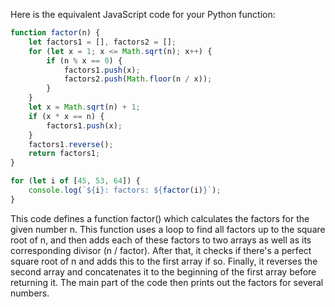 Here is the equivalent JavaScript code for your Python function:

```javascript
function factor(n) {
    let factors1 = [], factors2 = [];
    for (let x = 1; x <= Math.sqrt(n); x++) {
        if (n % x == 0) {
            factors1.push(x);
            factors2.push(Math.floor(n / x));
        }
    }
    let x = Math.sqrt(n) + 1;
    if (x * x == n) {
        factors1.push(x);
    }
    factors1.reverse();
    return factors1;
}

for (let i of [45, 53, 64]) {
    console.log(`${i}: factors: ${factor(i)}`);
}
```

This code defines a function factor() which calculates the factors for the given number n. This function uses a loop to find all factors up to the square root of n, and then adds each of these factors to two arrays as well as its corresponding divisor (n / factor). After that, it checks if there's a perfect square root of n and adds this to the first array if so. Finally, it reverses the second array and concatenates it to the beginning of the first array before returning it. The main part of the code then prints out the factors for several numbers.
